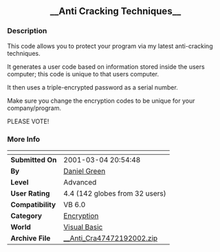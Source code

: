﻿<div align="center">

## \_\_Anti Cracking Techniques\_\_


</div>

### Description

This code allows you to protect your program via my latest anti-cracking techniques.

It generates a user code based on information stored inside the users computer; this code is unique to that users computer.

It then uses a triple-encrypted password as a serial number.

Make sure you change the encryption codes to be unique for your company/program.

PLEASE VOTE!
 
### More Info
 


<span>             |<span>
---                |---
**Submitted On**   |2001-03-04 20:54:48
**By**             |[Daniel Green](https://github.com/Planet-Source-Code/PSCIndex/blob/master/ByAuthor/daniel-green.md)
**Level**          |Advanced
**User Rating**    |4.4 (142 globes from 32 users)
**Compatibility**  |VB 6\.0
**Category**       |[Encryption](https://github.com/Planet-Source-Code/PSCIndex/blob/master/ByCategory/encryption__1-48.md)
**World**          |[Visual Basic](https://github.com/Planet-Source-Code/PSCIndex/blob/master/ByWorld/visual-basic.md)
**Archive File**   |[\_\_Anti\_Cra47472192002\.zip](https://github.com/Planet-Source-Code/daniel-green-anti-cracking-techniques__1-30627/archive/master.zip)








